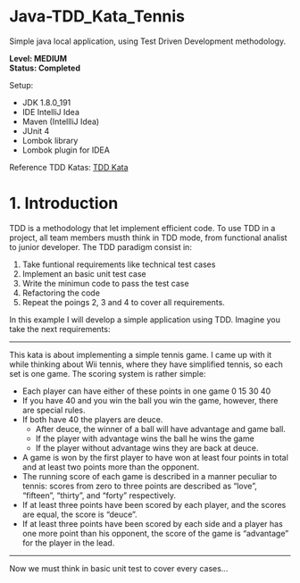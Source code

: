 # Java-TDD_Kata_Tennis
Simple java local application, using Test Driven Development methodology.

**Level: MEDIUM**<br>
**Status: Completed**

Setup:
 - JDK 1.8.0_191
 - IDE IntelliJ Idea
 - Maven (IntellliJ Idea)
 - JUnit 4
 - Lombok library
 - Lombok plugin for IDEA

Reference TDD Katas: [TDD Kata](https://www.programmingwithwolfgang.com/tdd-kata/)



# 1. Introduction
  TDD is a methodology that let implement efficient code. To use TDD in a project, all team members musth think in TDD mode, from functional analist to junior developer.
  The TDD paradigm consist in:
  1. Take funtional requirements like technical test cases
  2. Implement an basic unit test case
  3. Write the minimun code to pass the test case
  4. Refactoring the code
  5. Repeat the poings 2, 3 and 4 to cover all requirements.

In this example I will develop a simple application using TDD. Imagine you take the next requirements:
___
This kata is about implementing a simple tennis game. I came up with it while thinking about Wii tennis, where they have simplified tennis, so each set is one game. The scoring system is rather simple:

* Each player can have either of these points in one game 0 15 30 40
* If you have 40 and you win the ball you win the game, however, there are special rules.
* If both have 40 the players are deuce.
   * After deuce, the winner of a ball will have advantage and game ball.
   * If the player with advantage wins the ball he wins the game
   * If the player without advantage wins they are back at deuce.
 * A game is won by the first player to have won at least four points in total and at least two points more than the opponent.
 * The running score of each game is described in a manner peculiar to tennis: scores from zero to three points are described as “love”, “fifteen”, “thirty”, and “forty” respectively.
 * If at least three points have been scored by each player, and the scores are equal, the score is “deuce”.
 * If at least three points have been scored by each side and a player has one more point than his opponent, the score of the game is “advantage” for the player in the lead.
___
Now we must think in basic unit test to cover every cases... 
